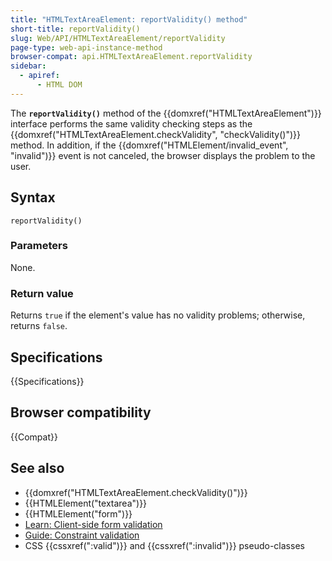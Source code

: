 ```yaml
---
title: "HTMLTextAreaElement: reportValidity() method"
short-title: reportValidity()
slug: Web/API/HTMLTextAreaElement/reportValidity
page-type: web-api-instance-method
browser-compat: api.HTMLTextAreaElement.reportValidity
sidebar:
  - apiref:
      - HTML DOM
---
```


The **`reportValidity()`** method of the {{domxref("HTMLTextAreaElement")}} interface performs the same validity checking steps as the {{domxref("HTMLTextAreaElement.checkValidity", "checkValidity()")}} method. In addition, if the {{domxref("HTMLElement/invalid_event", "invalid")}} event is not canceled, the browser displays the problem to the user.

## Syntax

```js-nolint
reportValidity()
```

### Parameters

None.

### Return value

Returns `true` if the element's value has no validity problems; otherwise, returns `false`.

## Specifications

{{Specifications}}

## Browser compatibility

{{Compat}}

## See also

- {{domxref("HTMLTextAreaElement.checkValidity()")}}
- {{HTMLElement("textarea")}}
- {{HTMLElement("form")}}
- [Learn: Client-side form validation](/en-US/docs/Learn_web_development/Extensions/Forms/Form_validation)
- [Guide: Constraint validation](/en-US/docs/Web/HTML/Guides/Constraint_validation)
- CSS {{cssxref(":valid")}} and {{cssxref(":invalid")}} pseudo-classes
